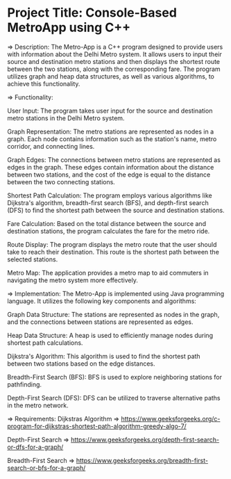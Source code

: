 # Project Title: Console-Based MetroApp using C++


=> Description:
The Metro-App is a C++ program designed to provide users with information about the Delhi Metro system. It allows users to input their source and destination metro stations and then displays the shortest route between the two stations, along with the corresponding fare. The program utilizes graph and heap data structures, as well as various algorithms, to achieve this functionality.

=> Functionality:

User Input: The program takes user input for the source and destination metro stations in the Delhi Metro system.

Graph Representation: The metro stations are represented as nodes in a graph. Each node contains information such as the station's name, metro corridor, and connecting lines.

Graph Edges: The connections between metro stations are represented as edges in the graph. These edges contain information about the distance between two stations, and the cost of the edge is equal to the distance between the two connecting stations.

Shortest Path Calculation: The program employs various algorithms like Dijkstra's algorithm, breadth-first search (BFS), and depth-first search (DFS) to find the shortest path between the source and destination stations.

Fare Calculation: Based on the total distance between the source and destination stations, the program calculates the fare for the metro ride.

Route Display: The program displays the metro route that the user should take to reach their destination. This route is the shortest path between the selected stations.

Metro Map: The application provides a metro map to aid commuters in navigating the metro system more effectively.

=> Implementation:
The Metro-App is implemented using Java programming language. It utilizes the following key components and algorithms:

Graph Data Structure: The stations are represented as nodes in the graph, and the connections between stations are represented as edges.

Heap Data Structure: A heap is used to efficiently manage nodes during shortest path calculations.

Dijkstra's Algorithm: This algorithm is used to find the shortest path between two stations based on the edge distances.

Breadth-First Search (BFS): BFS is used to explore neighboring stations for pathfinding.

Depth-First Search (DFS): DFS can be utilized to traverse alternative paths in the metro network.

=> Requirements:
Dijkstras Algorithm => https://www.geeksforgeeks.org/c-program-for-dijkstras-shortest-path-algorithm-greedy-algo-7/

Depth-First Search => https://www.geeksforgeeks.org/depth-first-search-or-dfs-for-a-graph/

Breadth-First Search => https://www.geeksforgeeks.org/breadth-first-search-or-bfs-for-a-graph/
